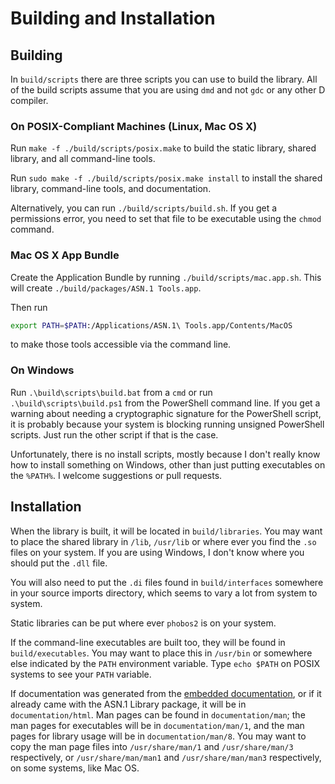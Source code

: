 # Building and Installation

## Building

In `build/scripts` there are three scripts you can use to build the library.
All of the build scripts assume that you are using `dmd` and not `gdc` or
any other D compiler.

### On POSIX-Compliant Machines (Linux, Mac OS X)

Run `make -f ./build/scripts/posix.make` to build the static library,
shared library, and all command-line tools.

Run `sudo make -f ./build/scripts/posix.make install` to install the
shared library, command-line tools, and documentation.

Alternatively, you can run `./build/scripts/build.sh`.
If you get a permissions error, you need to set that file to be executable
using the `chmod` command.

### Mac OS X App Bundle

Create the Application Bundle by running `./build/scripts/mac.app.sh`. This
will create `./build/packages/ASN.1 Tools.app`.

Then run

```bash
export PATH=$PATH:/Applications/ASN.1\ Tools.app/Contents/MacOS
```

to make those tools accessible via the command line.

### On Windows

Run `.\build\scripts\build.bat` from a `cmd` or run `.\build\scripts\build.ps1`
from the PowerShell command line. If you get a warning about needing a
cryptographic signature for the PowerShell script, it is probably because
your system is blocking running unsigned PowerShell scripts. Just run the
other script if that is the case.

Unfortunately, there is no install scripts, mostly because I don't really know
how to install something on Windows, other than just putting executables on the
`%PATH%`. I welcome suggestions or pull requests.

## Installation

When the library is built, it will be located in `build/libraries`. You may
want to place the shared library in `/lib`, `/usr/lib` or where ever you find
the `.so` files on your system. If you are using Windows, I don't know where
you should put the `.dll` file.

You will also need to put the `.di` files found in `build/interfaces` somewhere
in your source imports directory, which seems to vary a lot from system to
system.

Static libraries can be put where ever `phobos2` is on your system.

If the command-line executables are built too, they will be found in
`build/executables`. You may want to place this in `/usr/bin` or somewhere
else indicated by the `PATH` environment variable. Type `echo $PATH` on POSIX
systems to see your `PATH` variable.

If documentation was generated from the
[embedded documentation](https://dlang.org/spec/ddoc.html), or if it already
came with the ASN.1 Library package, it will be in `documentation/html`. Man
pages can be found in `documentation/man`; the man pages for executables will
be in `documentation/man/1`, and the man pages for library usage will be in
`documentation/man/8`. You may want to copy the man page files into
`/usr/share/man/1` and `/usr/share/man/3` respectively, or
`/usr/share/man/man1` and `/usr/share/man/man3` respectively, on some systems,
like Mac OS.